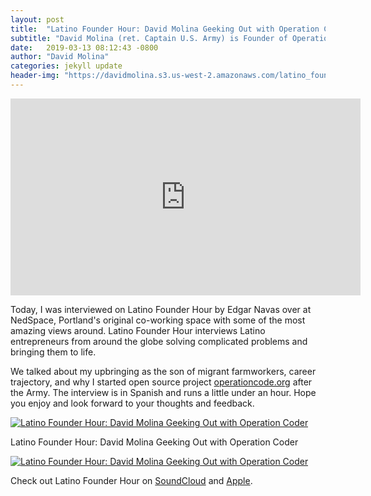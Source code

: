 ```yaml
---
layout: post
title:  "Latino Founder Hour: David Molina Geeking Out with Operation Code."
subtitle: "David Molina (ret. Captain U.S. Army) is Founder of Operation Code and self-taught writing the first line of code to petition Congress to expand the New GI Bill to include coding schools, a benefit he couldn’t use after exiting after 12 years in uniform. An entrepreneur, David has built numerous startups, has testified before members of Congress to expand technical education for veterans and spouses, and as a former captain in the Army was recipient of the Lt. Rowan Award, Meritorious Service Medal and Army Commendation Medal."
date:   2019-03-13 08:12:43 -0800
author: "David Molina"
categories: jekyll update
header-img: "https://davidmolina.s3.us-west-2.amazonaws.com/latino_founder_hour_panel.png"
---
```


<iframe width="560" height="315" src="https://www.youtube.com/embed/dQoQlziTE8M" title="YouTube video player" frameborder="0" allow="accelerometer; autoplay; clipboard-write; encrypted-media; gyroscope; picture-in-picture" allowfullscreen></iframe>

Today, I was interviewed on Latino Founder Hour by Edgar Navas over at NedSpace, Portland's original co-working space with some of the most amazing views around. Latino Founder Hour interviews Latino entrepreneurs from around the globe solving complicated problems and bringing them to life.

We talked about my upbringing as the son of migrant farmworkers, career trajectory, and why I started open source project [operationcode.org](https://operationcode.org/) after the Army. The interview is in Spanish and runs a little under an hour. Hope you enjoy and look forward to your thoughts and feedback.

<a href="#">
    <img src="https://davidmolina.s3.us-west-2.amazonaws.com/latino_founder_hour_podcast.png" alt="Latino Founder Hour: David Molina Geeking Out with Operation Coder">
</a>

<span class="caption text-muted" align="center">Latino Founder Hour: David Molina Geeking Out with Operation Coder</span>

<a href="#">
    <img src="https://davidmolina.s3.us-west-2.amazonaws.com/latino_founder_hour_panel.png" alt="Latino Founder Hour: David Molina Geeking Out with Operation Coder">
</a>

Check out Latino Founder Hour on [SoundCloud](https://soundcloud.com/latinofounderhour) and [Apple](https://podcasts.apple.com/us/podcast/latino-founder-hour/id1442975548).
